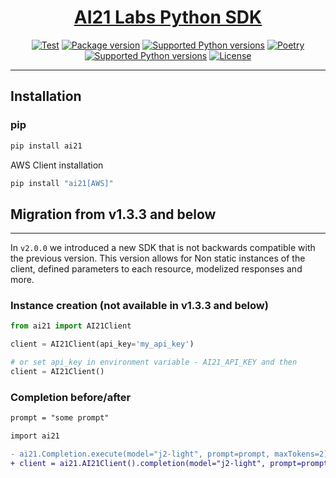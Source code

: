 <h1 align="center">
    <a href="https://github.com/AI21Labs/ai21">AI21 Labs Python SDK</a>
</h1>

<p align="center">
<a href="https://github.com/AI21Labs/ai21/actions?query=workflow%3ATest+event%3Apush+branch%3Amain"><img src="https://github.com/AI21Labs/ai21/actions/workflows/test.yaml/badge.svg" alt="Test"></a>
<a href="https://pypi.org/project/ai21" target="_blank"><img src="https://img.shields.io/pypi/v/ai21?color=%2334D058&label=pypi%20package" alt="Package version"></a>
<a href="https://pypi.org/project/ai21" target="_blank"><img src="https://img.shields.io/pypi/pyversions/ai21?color=%2334D058" alt="Supported Python versions"></a>
<a href="https://python-poetry.org/" target="_blank"><img src="https://img.shields.io/endpoint?url=https://python-poetry.org/badge/v0.json" alt="Poetry"></a>
<a href="https://github.com/semantic-release/semantic-release" target="_blank"><img src="https://img.shields.io/badge/semantic--release-python-e10079?logo=semantic-release" alt="Supported Python versions"></a>
<a href="https://opensource.org/licenses/Apache-2.0" target="_blank"><img src="https://img.shields.io/badge/License-Apache_2.0-blue.svg" alt="License"></a>
</p>

---

## Installation

### pip

```bash
pip install ai21
```

AWS Client installation

```bash
pip install "ai21[AWS]"
```

## Migration from v1.3.3 and below

---

In `v2.0.0` we introduced a new SDK that is not backwards compatible with the previous version.
This version allows for Non static instances of the client, defined parameters to each resource, modelized responses and more.

### Instance creation (not available in v1.3.3 and below)

```python
from ai21 import AI21Client

client = AI21Client(api_key='my_api_key')

# or set api_key in environment variable - AI21_API_KEY and then
client = AI21Client()
```

### Completion before/after

```diff
prompt = "some prompt"

import ai21

- ai21.Completion.execute(model="j2-light", prompt=prompt, maxTokens=2)
+ client = ai21.AI21Client().completion(model="j2-light", prompt=prompt, max_tokens=2)

```
